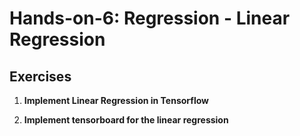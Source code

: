 # Hands-on-6: Regression - Linear Regression

## Exercises

1. **Implement Linear Regression in Tensorflow**

2. **Implement tensorboard for the linear regression**